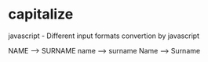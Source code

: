# capitalize
javascript - Different input formats convertion by javascript

NAME --> SURNAME
name --> surname
Name --> Surname
